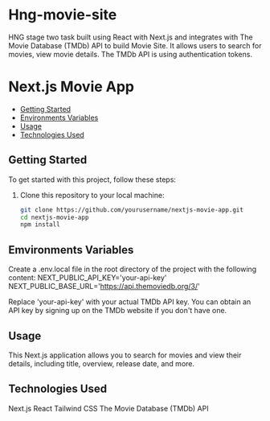 # Hng-movie-site
HNG stage two task built using React with Next.js and integrates with The Movie Database (TMDb) API to build Movie Site. It allows users to search for movies, view movie details. The TMDb API is using authentication tokens.

# Next.js Movie App

- [Getting Started](#getting-started)
- [Environments Variables](#environment-variables)
- [Usage](#usage)
- [Technologies Used](#technologies-used)

## Getting Started

To get started with this project, follow these steps:

1. Clone this repository to your local machine:

   ```bash
   git clone https://github.com/yourusername/nextjs-movie-app.git
   cd nextjs-movie-app
   npm install

## Emvironments Variables
Create a .env.local file in the root directory of the project with the following content:
    NEXT_PUBLIC_API_KEY='your-api-key'
    NEXT_PUBLIC_BASE_URL='https://api.themoviedb.org/3/'

Replace 'your-api-key' with your actual TMDb API key. You can obtain an API key by signing up on the TMDb website if you don't have one.

## Usage
This Next.js application allows you to search for movies and view their details, including title, overview, release date, and more.

## Technologies Used
Next.js
React
Tailwind CSS
The Movie Database (TMDb) API